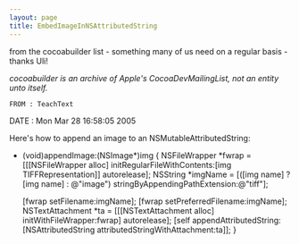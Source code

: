 ```yaml
---
layout: page
title: EmbedImageInNSAttributedString
---
```


from the cocoabuilder list - something many of us need on a regular basis - thanks Uli!

*cocoabuilder is an archive of Apple's CocoaDevMailingList, not an entity unto itself.*

    FROM : TeachText
DATE : Mon Mar 28 16:58:05 2005

Here's how to append an image to an NSMutableAttributedString:

- (void)appendImage:(NSImage*)img
{
  NSFileWrapper *fwrap = [[[NSFileWrapper alloc] initRegularFileWithContents:[img TIFFRepresentation]] autorelease];
  NSString *imgName = [([img name] ? [img name] : @"image") stringByAppendingPathExtension:@"tiff"];

  [fwrap setFilename:imgName];
  [fwrap setPreferredFilename:imgName];
  NSTextAttachment *ta = [[[NSTextAttachment alloc] initWithFileWrapper:fwrap] autorelease];
  [self appendAttributedString:[NSAttributedString attributedStringWithAttachment:ta]];
}

